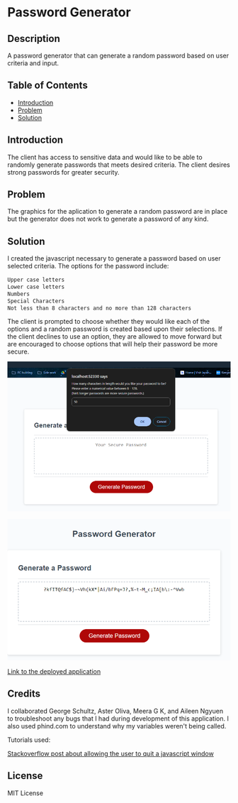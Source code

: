 # Password Generator

## Description

A password generator that can generate a random password based on user criteria and input.

## Table of Contents

- [Introduction](#introduction)
- [Problem](#problem)
- [Solution](#solution)

## Introduction

The client has access to sensitive data and would like to be able to randomly generate passwords that meets desired criteria. The client desires strong passwords for greater security.

## Problem

The graphics for the aplication to generate a random password are in place but the generator does not work to generate a password of any kind.

## Solution

I created the javascript necessary to generate a password based on user selected criteria. The options for the password include:

    Upper case letters
    Lower case letters
    Numbers
    Special Characters
    Not less than 8 characters and no more than 128 characters

The client is prompted to choose whether they would like each of the options and a random password is created based upon their selections. If the client declines to use an option, they are allowed to move forward but are encouraged to choose options that will help their password be more secure.

![Screenshot of the password prompts](./assets/images/digits_prompt.png)

![Screenshot of the generated password](./assets/images/generated_password.png)

[Link to the deployed application](https://ktetsuyama.github.io/Password_generator/)

## Credits

I collaborated George Schultz, Aster Oliva, Meera G K, and Aileen Ngyuen to troubleshoot any bugs that I had during development of this application. I also used phind.com to understand why my variables weren't being called. 

Tutorials used:

[Stackoverflow post about allowing the user to quit a javascript window](https://stackoverflow.com/questions/12864582/javascript-prompt-cancel-button-to-terminate-the-function)

## License

MIT License
